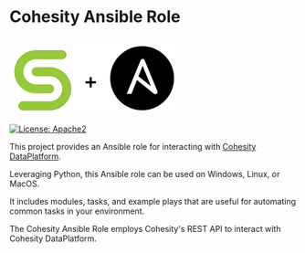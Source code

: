# Cohesity Ansible Role

![](assets/images/cohesity_ansible.png)
---
[![License: Apache2](https://img.shields.io/hexpm/l/plug.svg?style=popout)](https://github.com/cohesity/cohesity-ansible-role/blob/master/LICENSE)

This project provides an Ansible role for interacting with [Cohesity DataPlatform](https://www.cohesity.com/products/data-platform).

Leveraging Python, this Ansible role can be used on Windows, Linux, or MacOS.

It includes modules, tasks, and example plays that are useful for automating common tasks in your environment.

The Cohesity Ansible Role employs Cohesity's REST API to interact with Cohesity DataPlatform.
